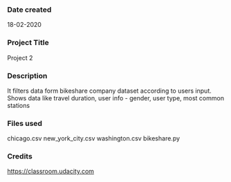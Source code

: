 ### Date created
18-02-2020

### Project Title
Project 2

### Description
It filters data form bikeshare company dataset according to users input. Shows data
like travel duration, user info - gender, user type, most common stations
### Files used
chicago.csv
new_york_city.csv
washington.csv
bikeshare.py

### Credits
https://classroom.udacity.com
